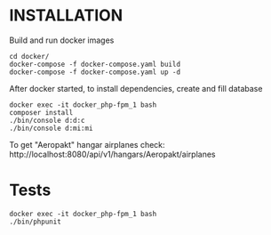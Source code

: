 # INSTALLATION

Build and run docker images
```shell script
cd docker/
docker-compose -f docker-compose.yaml build
docker-compose -f docker-compose.yaml up -d
```

After docker started, to install dependencies, create and fill database
```shell script
docker exec -it docker_php-fpm_1 bash
composer install
./bin/console d:d:c
./bin/console d:mi:mi
```

To get "Aeropakt" hangar airplanes check: http://localhost:8080/api/v1/hangars/Aeropakt/airplanes

# Tests

```shell script
docker exec -it docker_php-fpm_1 bash
./bin/phpunit
```